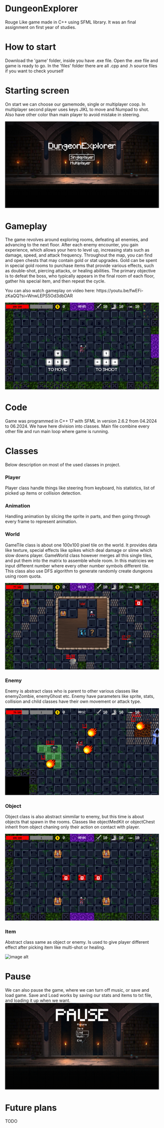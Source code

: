 # DungeonExplorer
<p>Rouge Like game made in C++ using SFML library. It was an final assignment on first year of studies.</p>

# How to start
<p>Download the 'game' folder, inside you have .exe file. Open the .exe file and game is ready to go. In the 'files' folder there are all .cpp and .h source files if you want to check yourself </p>

# Starting screen
<p>On start we can choose our gamemode, single or multiplayer coop. In multiplayer second player uses keys JIKL to move and Numpad to shot. Also have other color than main player to avoid mistake in steering.</p>

![image alt](https://github.com/grzelkaw/DungeonExplorer/blob/main/screenshots/7.png?raw=true)

# Gameplay
<p>
The game revolves around exploring rooms, defeating all enemies, and advancing to the next floor. After each enemy encounter, you gain experience, which allows your hero to level up, increasing stats such as damage, speed, and attack frequency.
Throughout the map, you can find and open chests that may contain gold or stat upgrades. Gold can be spent in special gold rooms to purchase items that provide various effects, such as double-shot, piercing attacks, or healing abilities. The primary objective is to defeat the boss, who typically appears in the final room of each floor, gather his special item, and then repeat the cycle.
</p>
<p>You can also watch gameplay on video here: https://youtu.be/fwEFi-zKaQQ?si=WnwLEPS5Od3dbDAR</p>

![image alt](https://github.com/grzelkaw/DungeonExplorer/blob/main/screenshots/1.png?raw=true)

# Code
<p> Game was programmed in C++ 17 with SFML in version 2.6.2 from 04.2024 to 06.2024. We have here division into classes. Main file combine every other file and run main loop where game is running. 

# Classes
Below description on most of the used classes in project.

<h3> Player </h3>
Player class handle things like steering from keyboard, his statistics, list of picked up items or collision detection.

<h3> Animation </h3>
Handling animation by slicing the sprite in parts, and then going through every frame to represent animation.

<h3> World </h3>
GameTile class is about one 100x100 pixel tile on the world. It provides data like texture, special effects like spikes which deal damage or slime which slow downs player. 
GameWorld class however merges all this single tiles, and put them into the matrix to assemble whole room. In this matricies we input different number where every other number symbols different tile. This class also use DFS algorithm to generate randomly create dungeons using room quota.

![image alt](https://github.com/grzelkaw/DungeonExplorer/blob/main/screenshots/2.png?raw=true)

<h3> Enemy </h3>
Enemy is abstract class who is parent to other various classes like enemyZombie, enemyGhost etc. Enemy have parameters like sprite, stats, collision and child classes have their own movement or attack type.

![image alt](https://github.com/grzelkaw/DungeonExplorer/blob/main/screenshots/4.png?raw=true)

<h3> Object </h3>
Object class is also abstract simmilar to enemy, but this time is about objects that spawn in the rooms. Classes like objectMedKit or objectChest inherit from object chaning only their action on contact with player.

![image alt](https://github.com/grzelkaw/DungeonExplorer/blob/main/screenshots/5.png?raw=true)

<h3> Item </h3>
Abstract class same as object or enemy. Is used to give player different effect after picking item like multi-shot or healing.

![image alt](https://github.com/user-attachments/assets/e98a2257-05a4-4e20-b083-541d7258addb)

# Pause
We can also pause the game, where we can turn off music, or save and load game. Save and Load works by saving our stats and items to txt file, and loading it up when we want.
![image alt](https://github.com/grzelkaw/DungeonExplorer/blob/main/screenshots/8.png?raw=true)

# Future plans
TODO


